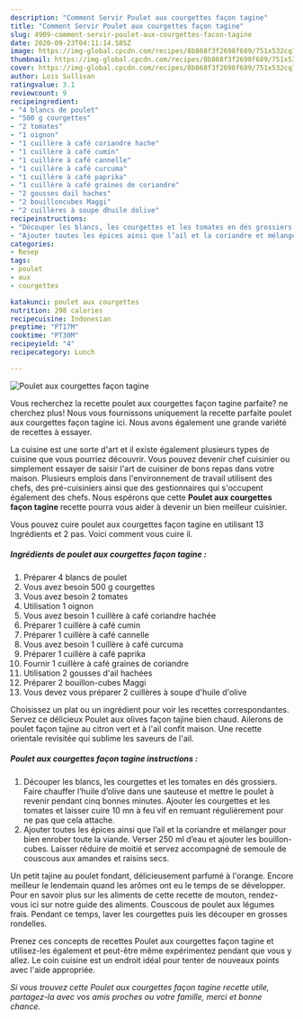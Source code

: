 ```yaml
---
description: "Comment Servir Poulet aux courgettes façon tagine"
title: "Comment Servir Poulet aux courgettes façon tagine"
slug: 4909-comment-servir-poulet-aux-courgettes-facon-tagine
date: 2020-09-23T04:11:14.585Z
image: https://img-global.cpcdn.com/recipes/8b868f3f2698f689/751x532cq70/poulet-aux-courgettes-facon-tagine-photo-principale-de-la-recette.jpg
thumbnail: https://img-global.cpcdn.com/recipes/8b868f3f2698f689/751x532cq70/poulet-aux-courgettes-facon-tagine-photo-principale-de-la-recette.jpg
cover: https://img-global.cpcdn.com/recipes/8b868f3f2698f689/751x532cq70/poulet-aux-courgettes-facon-tagine-photo-principale-de-la-recette.jpg
author: Lois Sullivan
ratingvalue: 3.1
reviewcount: 9
recipeingredient:
- "4 blancs de poulet"
- "500 g courgettes"
- "2 tomates"
- "1 oignon"
- "1 cuillère à café coriandre hache"
- "1 cuillère à café cumin"
- "1 cuillère à café cannelle"
- "1 cuillère à café curcuma"
- "1 cuillère à café paprika"
- "1 cuillère à café graines de coriandre"
- "2 gousses dail haches"
- "2 bouilloncubes Maggi"
- "2 cuillères à soupe dhuile dolive"
recipeinstructions:
- "Découper les blancs, les courgettes et les tomates en dés grossiers. Faire chauffer l’huile d’olive dans une sauteuse et mettre le poulet à revenir pendant cinq bonnes minutes. Ajouter les courgettes et les tomates et laisser cuire 10 mn à feu vif en remuant régulièrement pour ne pas que cela attache."
- "Ajouter toutes les épices ainsi que l’ail et la coriandre et mélanger pour bien enrober toute la viande. Verser 250 ml d’eau et ajouter les bouillon-cubes. Laisser réduire de moitié et servez accompagné de semoule de couscous aux amandes et raisins secs."
categories:
- Resep
tags:
- poulet
- aux
- courgettes

katakunci: poulet aux courgettes 
nutrition: 298 calories
recipecuisine: Indonesian
preptime: "PT17M"
cooktime: "PT30M"
recipeyield: "4"
recipecategory: Lunch

---
```



![Poulet aux courgettes façon tagine](https://img-global.cpcdn.com/recipes/8b868f3f2698f689/751x532cq70/poulet-aux-courgettes-facon-tagine-photo-principale-de-la-recette.jpg)

Vous recherchez la recette poulet aux courgettes façon tagine parfaite? ne cherchez plus! Nous vous fournissons uniquement la recette parfaite poulet aux courgettes façon tagine ici. Nous avons également une grande variété de recettes à essayer.

La cuisine est une sorte d'art et il existe également plusieurs types de cuisine que vous pourriez découvrir. Vous pouvez devenir chef cuisinier ou simplement essayer de saisir l'art de cuisiner de bons repas dans votre maison. Plusieurs emplois dans l'environnement de travail utilisent des chefs, des pré-cuisiniers ainsi que des gestionnaires qui s'occupent également des chefs. Nous espérons que cette <strong> Poulet aux courgettes façon tagine </strong> recette pourra vous aider à devenir un bien meilleur cuisinier.

<!--inarticleads1-->

Vous pouvez cuire poulet aux courgettes façon tagine en utilisant 13 Ingrédients et 2 pas. Voici comment vous cuire il.

##### Ingrédients de poulet aux courgettes façon tagine :

1. Préparer 4 blancs de poulet
1. Vous avez besoin 500 g courgettes
1. Vous avez besoin 2 tomates
1. Utilisation 1 oignon
1. Vous avez besoin 1 cuillère à café coriandre hachée
1. Préparer 1 cuillère à café cumin
1. Préparer 1 cuillère à café cannelle
1. Vous avez besoin 1 cuillère à café curcuma
1. Préparer 1 cuillère à café paprika
1. Fournir 1 cuillère à café graines de coriandre
1. Utilisation 2 gousses d&#39;ail hachées
1. Préparer 2 bouillon-cubes Maggi
1. Vous devez vous préparer 2 cuillères à soupe d&#39;huile d&#39;olive


Choisissez un plat ou un ingrédient pour voir les recettes correspondantes. Servez ce délicieux Poulet aux olives façon tajine bien chaud. Ailerons de poulet façon tajine au citron vert et à l&#39;ail confit maison. Une recette orientale revisitée qui sublime les saveurs de l&#39;ail. 

<!--inarticleads2-->

##### Poulet aux courgettes façon tagine instructions :

1. Découper les blancs, les courgettes et les tomates en dés grossiers. Faire chauffer l’huile d’olive dans une sauteuse et mettre le poulet à revenir pendant cinq bonnes minutes. Ajouter les courgettes et les tomates et laisser cuire 10 mn à feu vif en remuant régulièrement pour ne pas que cela attache.
1. Ajouter toutes les épices ainsi que l’ail et la coriandre et mélanger pour bien enrober toute la viande. Verser 250 ml d’eau et ajouter les bouillon-cubes. Laisser réduire de moitié et servez accompagné de semoule de couscous aux amandes et raisins secs.


Un petit tajine au poulet fondant, délicieusement parfumé à l&#39;orange. Encore meilleur le lendemain quand les arômes ont eu le temps de se développer. Pour en savoir plus sur les aliments de cette recette de mouton, rendez-vous ici sur notre guide des aliments. Couscous de poulet aux légumes frais. Pendant ce temps, laver les courgettes puis les découper en grosses rondelles. 

<!--inarticleads1-->

<p>
Prenez ces concepts de recettes Poulet aux courgettes façon tagine et utilisez-les également et peut-être même expérimentez pendant que vous y allez. Le coin cuisine est un endroit idéal pour tenter de nouveaux points avec l'aide appropriée.
</p>

<p>
<i>Si vous trouvez cette Poulet aux courgettes façon tagine recette utile, partagez-la avec vos amis proches ou votre famille, merci et bonne chance.</i>
</p>

